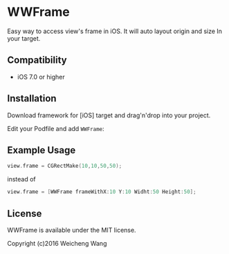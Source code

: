 # WWFrame

Easy way to access view's frame in iOS. 
It will auto layout origin and size In your target.

## Compatibility

* iOS 7.0 or higher

## Installation
Download framework for [iOS] target and drag'n'drop into your project.

Edit your Podfile and add `WWFrame`:

## Example Usage

```objective-c
view.frame = CGRectMake(10,10,50,50);
```
instead of
```objective-c
view.frame = [WWFrame frameWithX:10 Y:10 Widht:50 Height:50];
```



## License

WWFrame is available under the MIT license.

Copyright (c)2016 Weicheng Wang


